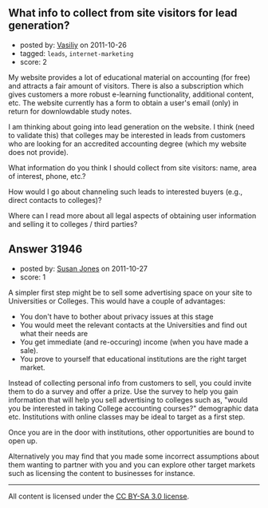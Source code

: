 ## What info to collect from site visitors for lead generation?

- posted by: [Vasiliy](https://stackexchange.com/users/-1/14038-vasiliy) on 2011-10-26
- tagged: `leads`, `internet-marketing`
- score: 2

My website provides a lot of educational material on accounting (for free) and attracts a fair amount of visitors. There is also a subscription which gives customers a more robust e-learning functionality, additional content, etc. The website currently has a form to obtain a user's email (only) in return for downlowdable study notes.

I am thinking about going into lead generation on the website. I think (need to validate this) that colleges may be interested in leads from customers who are looking for an accredited accounting degree (which my website does not provide).

What information do you think I should collect from site visitors: name, area of interest, phone, etc.?

How would I go about channeling such leads to interested buyers (e.g., direct contacts to colleges)?

Where can I read more about all legal aspects of obtaining user information and selling it to colleges / third parties?


## Answer 31946

- posted by: [Susan Jones](https://stackexchange.com/users/-1/2737-susan-jones) on 2011-10-27
- score: 1

A simpler first step might be to sell some advertising space on your site to Universities or Colleges.
This would have a couple of advantages:

 - You don't have to bother about privacy issues at this stage
 - You would meet the relevant contacts at the Universities and find out what their needs are
 - You get immediate (and re-occuring) income (when  you have made a sale).
 - You prove to yourself that educational institutions are the right target market.

Instead of collecting personal info from customers to sell, you could invite them to do a survey and offer a prize. Use the survey to help you gain information that will help you sell advertising to colleges such as, "would you be interested in taking College accounting courses?" demographic data etc. Institutions with online classes may be ideal to target as a first step.

Once you are in the door with institutions, other opportunities are bound to open up. 

Alternatively you may find that you made some incorrect assumptions about them wanting to partner with you and you can explore other target markets such as licensing the content to businesses for instance.



---

All content is licensed under the [CC BY-SA 3.0 license](https://creativecommons.org/licenses/by-sa/3.0/).
